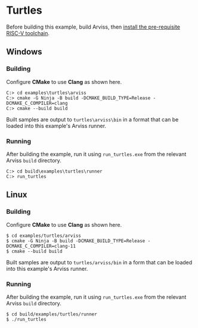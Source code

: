 # Turtles

Before building this example, build Arviss, then [install the pre-requisite RISC-V toolchain](../../README.md).

## Windows

### Building

Configure **CMake** to use **Clang** as shown here.

```
C:> cd examples\turtles\arviss
C:> cmake -G Ninja -B build -DCMAKE_BUILD_TYPE=Release -DCMAKE_C_COMPILER=clang
C:> cmake --build build
```

Built samples are output to `turtles\arviss\bin` in a format that can be loaded into this example's Arviss runner.

### Running

After building the example, run it using `run_turtles.exe` from the relevant Arviss `build` directory.

```
C:> cd build\examples\turtles\runner
C:> run_turtles
```

## Linux

### Building

Configure **CMake** to use **Clang** as shown here.

```shell
$ cd examples/turtles/arviss
$ cmake -G Ninja -B build -DCMAKE_BUILD_TYPE=Release -DCMAKE_C_COMPILER=clang-11
$ cmake --build build
```

Built samples are output to `turtles/arviss/bin` in a form that can be loaded into this example's Arviss runner.

### Running

After building the example, run it using `run_turtles.exe` from the relevant Arviss `build` directory.

```shell
$ cd build/examples/turtles/runner
$ ./run_turtles
```
